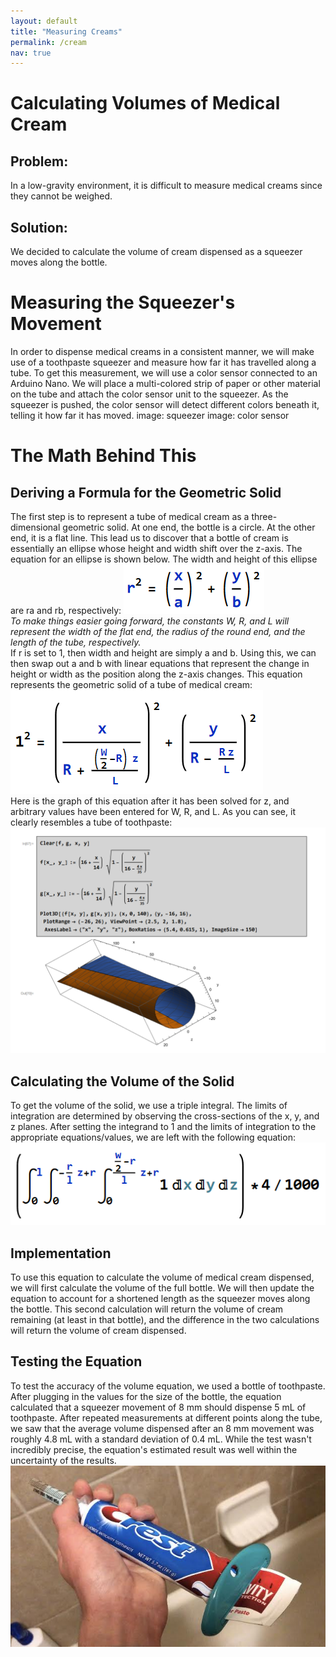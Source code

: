 ```yaml
---
layout: default
title: "Measuring Creams"
permalink: /cream
nav: true
---
```

# Calculating Volumes of Medical Cream
## Problem:
In a low-gravity environment, it is difficult to measure medical creams since they cannot be weighed.
## Solution:
We decided to calculate the volume of cream dispensed as a squeezer moves along the bottle.
# Measuring the Squeezer's Movement
In order to dispense medical creams in a consistent manner, we will make use of a toothpaste squeezer and measure how far it has travelled along a tube. To get this measurement, we will use a color sensor connected to an Arduino Nano. We will place a multi-colored strip of paper or other material on the tube and attach the color sensor unit to the squeezer. As the squeezer is pushed, the color sensor will detect different colors beneath it, telling it how far it has moved.
image: squeezer
image: color sensor
# The Math Behind This
## Deriving a Formula for the Geometric Solid
The first step is to represent a tube of medical cream as a three-dimensional geometric solid. At one end, the bottle is a circle. At the other end, it is a flat line. This lead us to discover that a bottle of cream is essentially an ellipse whose height and width shift over the z-axis. The equation for an ellipse is shown below. The width and height of this ellipse are ra and rb, respectively:
![Ellipse](/images/Ellipse.png)
<br />*To make things easier going forward, the constants W, R, and L will represent the width of the flat end, the radius of the round end, and the length of the tube, respectively.*
<br />If r is set to 1, then width and height are simply a and b. Using this, we can then swap out a and b with linear equations that represent the change in height or width as the position along the z-axis changes. This equation represents the geometric solid of a tube of medical cream:
![Tube Equation](/images/Tube%20Equation.png)
<br />Here is the graph of this equation after it has been solved for z, and arbitrary values have been entered for W, R, and L. As you can see, it clearly resembles a tube of toothpaste:
![Toothpaste Tube Graph](/images/Tootpaste%20Tube%20Graph.png)
## Calculating the Volume of the Solid
To get the volume of the solid, we use a triple integral. The limits of integration are determined by observing the cross-sections of the x, y, and z planes. After setting the integrand to 1 and the limits of integration to the appropriate equations/values, we are left with the following equation:
![Triple Integral](/images/Triple%20Integral.png)
## Implementation
To use this equation to calculate the volume of medical cream dispensed, we will first calculate the volume of the full bottle. We will then update the equation to account for a shortened length as the squeezer moves along the bottle. This second calculation will return the volume of cream remaining (at least in that bottle), and the difference in the two calculations will return the volume of cream dispensed.
## Testing the Equation
To test the accuracy of the volume equation, we used a bottle of toothpaste. After plugging in the values for the size of the bottle, the equation calculated that a squeezer movement of 8 mm should dispense 5 mL of toothpaste. After repeated measurements at different points along the tube, we saw that the average volume dispensed after an 8 mm movement was roughly 4.8 mL with a standard deviation of 0.4 mL. While the test wasn't incredibly precise, the equation's estimated result was well within the uncertainty of the results.
![Measurement of Toothpaste](/images/Measurement%20of%20Toothpaste.jpeg)
